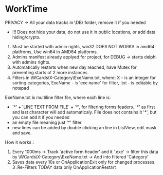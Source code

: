 # WorkTime
PRIVACY -> All your data tracks in \DB\ folder, remove it if you needed
 - !!! Does not hide your data, do not use it in public locations, or add data hiding/crypto.


1. Must be started with admin rights, win32 DOES NOT WORKS in amd64 platfroms, Use win64 in AMD64 platforms.
2. Admins manifest already applyed for project, for DEBUG -> starts delphi with admins rights.
3. Automatically restarts when new day reached, have Mutex for preventing starts of 2 more instances.
4. Filters in \WCards\X-Category\ExeName.txt, where:
X - is an integer for sorting categories, 
ExeName - is 'exe name' for filter, .txt - is editable by notepad


ExeName.txt is multiline filter file, where each line is:
 - '\*' + 'LINE TEXT FROM FILE' + '\*', for filtering forms feaders. '\*' as first and last character will add automaticaly. File does not contains it '\*', but you can add it if you needed
 - an empty file meaning just '\*' filter
 - new lines can be added by double clicking an line in ListView, edit mask and save.


How it works : 
 1. Every 1000ms -> Track 'active form header' and it '.exe' -> filter this data by \WCards\X-Category\ExeName.txt -> Add into filtered 'Category'
 2. Saves data every 10s or OnApplicationExit only for changed processes.
 3 .Re-Filters TODAY data only OnApplicationRestart
